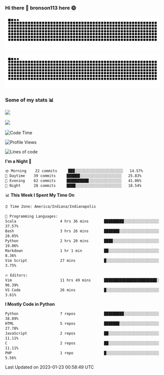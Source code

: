 ### Hi there 👋 bronson113 here 🌞
<div align="center">

![GitHub Snake Light](https://raw.githubusercontent.com/bronson113/bronson113/snake/github-snake.svg#gh-light-mode-only)

![GitHub Snake dark](https://raw.githubusercontent.com/bronson113/bronson113/snake/github-snake-dark.svg#gh-dark-mode-only)

</div>

### Some of my stats 📊
![](https://github-readme-stats-sigma-five.vercel.app/api?username=bronson113&theme=transparent&show_icons=true)

![](https://github-readme-stats-sigma-five.vercel.app/api/top-langs/?username=bronson113&theme=transparent&layout=compact&card_width=445)



<!--START_SECTION:waka-->
![Code Time](http://img.shields.io/badge/Code%20Time-18%20hrs-blue)

![Profile Views](http://img.shields.io/badge/Profile%20Views-15-blue)

![Lines of code](https://img.shields.io/badge/From%20Hello%20World%20I%27ve%20Written-119%20Thousand%20lines%20of%20code-blue)

**I'm a Night 🦉** 

```text
🌞 Morning    22 commits     ███░░░░░░░░░░░░░░░░░░░░░░   14.57% 
🌆 Daytime    39 commits     ██████░░░░░░░░░░░░░░░░░░░   25.83% 
🌃 Evening    62 commits     ██████████░░░░░░░░░░░░░░░   41.06% 
🌙 Night      28 commits     ████░░░░░░░░░░░░░░░░░░░░░   18.54%

```


📊 **This Week I Spent My Time On** 

```text
⌚︎ Time Zone: America/Indiana/Indianapolis

💬 Programming Languages: 
Scala                    4 hrs 36 mins       █████████░░░░░░░░░░░░░░░░   37.57% 
Bash                     3 hrs 26 mins       ███████░░░░░░░░░░░░░░░░░░   28.05% 
Python                   2 hrs 20 mins       ████░░░░░░░░░░░░░░░░░░░░░   19.06% 
Markdown                 1 hr 1 min          ██░░░░░░░░░░░░░░░░░░░░░░░   8.36% 
Vim Script               27 mins             █░░░░░░░░░░░░░░░░░░░░░░░░   3.75%

🔥 Editors: 
Vim                      11 hrs 49 mins      ████████████████████████░   96.39% 
VS Code                  26 mins             █░░░░░░░░░░░░░░░░░░░░░░░░   3.61%

```

**I Mostly Code in Python** 

```text
Python                   7 repos             █████████░░░░░░░░░░░░░░░░   38.89% 
HTML                     5 repos             ███████░░░░░░░░░░░░░░░░░░   27.78% 
JavaScript               2 repos             ██░░░░░░░░░░░░░░░░░░░░░░░   11.11% 
C                        2 repos             ██░░░░░░░░░░░░░░░░░░░░░░░   11.11% 
PHP                      1 repo              █░░░░░░░░░░░░░░░░░░░░░░░░   5.56%

```



 Last Updated on 2023-01-23 00:58:49 UTC
<!--END_SECTION:waka-->
